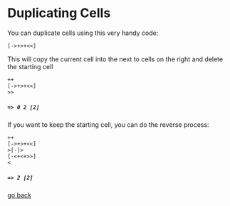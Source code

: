 # Duplicating Cells

You can duplicate cells using this very handy code:

```
[->+>+<<]
```

This will copy the current cell into the next to cells on the right and delete the starting cell

```
++
[->+>+<<]
>>
```
##### `=> 0 2 [2]`

If you want to keep the starting cell, you can do the reverse process:

```
++
[->+>+<<]
>[-]>
[-<+<+>>]
<
```
##### `=> 2 [2]`

[go back](https://repl.it/@realTronsi/BrainF#Documentation/_README.md)
